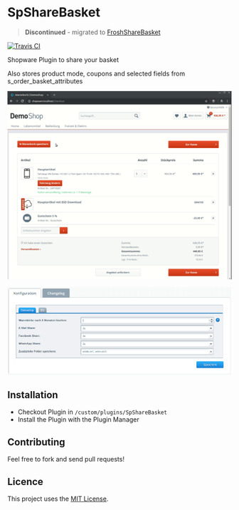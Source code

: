 # SpShareBasket

> **Discontinued** - migrated to [FroshShareBasket](https://github.com/FriendsOfShopware/FroshShareBasket)

[![Travis CI](https://travis-ci.org/stefanpoensgen/SpShareBasket.svg?branch=master)](https://travis-ci.org/stefanpoensgen/SpShareBasket)

Shopware Plugin to share your basket

Also stores product mode, coupons and selected fields from s_order_basket_attributes

![Demonstration](https://raw.githubusercontent.com/stefanpoensgen/SpShareBasket/master/Resources/store/images/0.gif)

![Settings](https://raw.githubusercontent.com/stefanpoensgen/SpShareBasket/master/Resources/store/images/1.png)


## Installation

* Checkout Plugin in `/custom/plugins/SpShareBasket`
* Install the Plugin with the Plugin Manager


## Contributing

Feel free to fork and send pull requests!


## Licence

This project uses the [MIT License](LICENCE.md).
